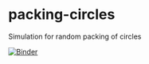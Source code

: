 # packing-circles
Simulation for random packing of circles

[![Binder](https://mybinder.org/badge_logo.svg)](https://mybinder.org/v2/gh/DrDrij/packing-circles/master?filepath=Random-Packing-of-Circles.ipynb)
